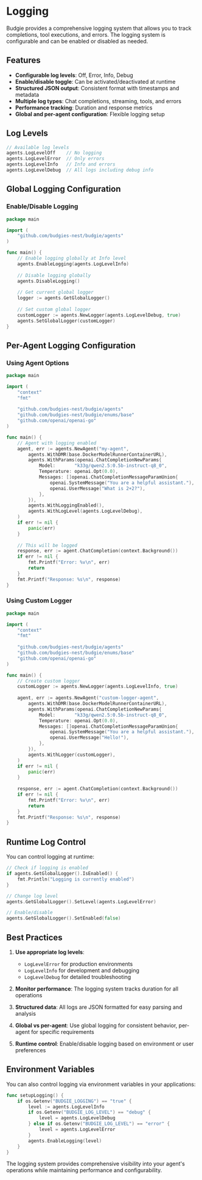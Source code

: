 # Logging

Budgie provides a comprehensive logging system that allows you to track completions, tool executions, and errors. The logging system is configurable and can be enabled or disabled as needed.

## Features

- **Configurable log levels**: Off, Error, Info, Debug
- **Enable/disable toggle**: Can be activated/deactivated at runtime
- **Structured JSON output**: Consistent format with timestamps and metadata
- **Multiple log types**: Chat completions, streaming, tools, and errors
- **Performance tracking**: Duration and response metrics
- **Global and per-agent configuration**: Flexible logging setup

## Log Levels

```go
// Available log levels
agents.LogLevelOff    // No logging
agents.LogLevelError  // Only errors
agents.LogLevelInfo   // Info and errors
agents.LogLevelDebug  // All logs including debug info
```

## Global Logging Configuration

### Enable/Disable Logging

```go
package main

import (
    "github.com/budgies-nest/budgie/agents"
)

func main() {
    // Enable logging globally at Info level
    agents.EnableLogging(agents.LogLevelInfo)
    
    // Disable logging globally
    agents.DisableLogging()
    
    // Get current global logger
    logger := agents.GetGlobalLogger()
    
    // Set custom global logger
    customLogger := agents.NewLogger(agents.LogLevelDebug, true)
    agents.SetGlobalLogger(customLogger)
}
```

## Per-Agent Logging Configuration

### Using Agent Options

```go
package main

import (
    "context"
    "fmt"
    
    "github.com/budgies-nest/budgie/agents"
    "github.com/budgies-nest/budgie/enums/base"
    "github.com/openai/openai-go"
)

func main() {
    // Agent with logging enabled
    agent, err := agents.NewAgent("my-agent",
        agents.WithDMR(base.DockerModelRunnerContainerURL),
        agents.WithParams(openai.ChatCompletionNewParams{
            Model:       "k33g/qwen2.5:0.5b-instruct-q8_0",
            Temperature: openai.Opt(0.0),
            Messages: []openai.ChatCompletionMessageParamUnion{
                openai.SystemMessage("You are a helpful assistant."),
                openai.UserMessage("What is 2+2?"),
            },
        }),
        agents.WithLoggingEnabled(),
        agents.WithLogLevel(agents.LogLevelDebug),
    )
    if err != nil {
        panic(err)
    }
    
    // This will be logged
    response, err := agent.ChatCompletion(context.Background())
    if err != nil {
        fmt.Printf("Error: %v\n", err)
        return
    }
    fmt.Printf("Response: %s\n", response)
}
```

### Using Custom Logger

```go
package main

import (
    "context"
    "fmt"
    
    "github.com/budgies-nest/budgie/agents"
    "github.com/budgies-nest/budgie/enums/base"
    "github.com/openai/openai-go"
)

func main() {
    // Create custom logger
    customLogger := agents.NewLogger(agents.LogLevelInfo, true)
    
    agent, err := agents.NewAgent("custom-logger-agent",
        agents.WithDMR(base.DockerModelRunnerContainerURL),
        agents.WithParams(openai.ChatCompletionNewParams{
            Model:       "k33g/qwen2.5:0.5b-instruct-q8_0",
            Temperature: openai.Opt(0.0),
            Messages: []openai.ChatCompletionMessageParamUnion{
                openai.SystemMessage("You are a helpful assistant."),
                openai.UserMessage("Hello!"),
            },
        }),
        agents.WithLogger(customLogger),
    )
    if err != nil {
        panic(err)
    }
    
    response, err := agent.ChatCompletion(context.Background())
    if err != nil {
        fmt.Printf("Error: %v\n", err)
        return
    }
    fmt.Printf("Response: %s\n", response)
}
```


## Runtime Log Control

You can control logging at runtime:

```go
// Check if logging is enabled
if agents.GetGlobalLogger().IsEnabled() {
    fmt.Println("Logging is currently enabled")
}

// Change log level
agents.GetGlobalLogger().SetLevel(agents.LogLevelError)

// Enable/disable
agents.GetGlobalLogger().SetEnabled(false)
```

## Best Practices

1. **Use appropriate log levels**: 
   - `LogLevelError` for production environments
   - `LogLevelInfo` for development and debugging
   - `LogLevelDebug` for detailed troubleshooting

2. **Monitor performance**: The logging system tracks duration for all operations

3. **Structured data**: All logs are JSON formatted for easy parsing and analysis

4. **Global vs per-agent**: Use global logging for consistent behavior, per-agent for specific requirements

5. **Runtime control**: Enable/disable logging based on environment or user preferences

## Environment Variables

You can also control logging via environment variables in your applications:

```go
func setupLogging() {
    if os.Getenv("BUDGIE_LOGGING") == "true" {
        level := agents.LogLevelInfo
        if os.Getenv("BUDGIE_LOG_LEVEL") == "debug" {
            level = agents.LogLevelDebug
        } else if os.Getenv("BUDGIE_LOG_LEVEL") == "error" {
            level = agents.LogLevelError
        }
        agents.EnableLogging(level)
    }
}
```

The logging system provides comprehensive visibility into your agent's operations while maintaining performance and configurability.